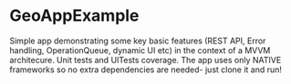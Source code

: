 # GeoAppExample
Simple app demonstrating some key basic features (REST API, Error handling, OperationQueue, dynamic UI etc) in the context of a MVVM architecure.
Unit tests and UITests coverage.
The app uses only NATIVE frameworks so no extra dependencies are needed- just clone it and run! 
